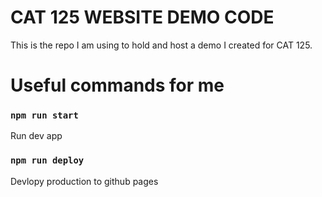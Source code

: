 # CAT 125 WEBSITE DEMO CODE

This is the repo I am using to hold and host a demo I created for CAT 125.


# Useful commands for me
### `npm run start`
Run dev app

### `npm run deploy`
Devlopy production to github pages

